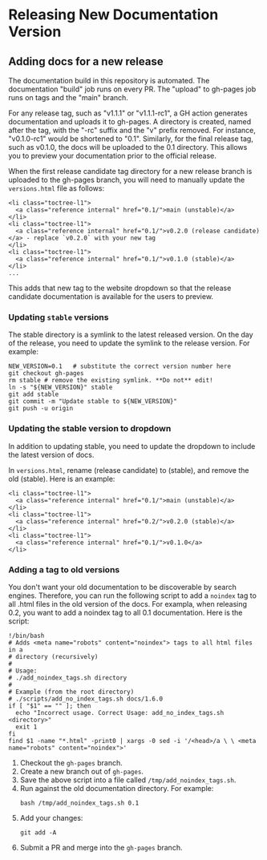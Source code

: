 # Releasing New Documentation Version

## Adding docs for a new release

The documentation build in this repository is automated. The documentation "build" job runs on every PR.
The "upload" to gh-pages job runs on tags and the "main" branch. 

For any release tag, such as "v1.1.1" or "v1.1.1-rc1", a GH action generates documentation and uploads
it to gh-pages. A directory is created, named after the tag, with the "-rc" suffix and the "v" prefix removed.
For instance, "v0.1.0-rc1" would be shortened to "0.1". Similarly, for the final release tag, such as v0.1.0,
the docs will be uploaded to the 0.1 directory. This allows you to preview your documentation prior to
the official release.

When the first release candidate tag directory for a new release branch is uploaded to the gh-pages branch,
you will need to manually update the `versions.html` file as follows: 

```
<li class="toctree-l1">
  <a class="reference internal" href="0.1/">main (unstable)</a>
</li>
<li class="toctree-l1">
  <a class="reference internal" href="0.1/">v0.2.0 (release candidate)</a> - replace `v0.2.0` with your new tag
</li>
<li class="toctree-l1">
  <a class="reference internal" href="0.1/">v0.1.0 (stable)</a>
</li>
... 
```
This adds that new tag to the website dropdown so that the release candidate documentation is available
for the users to preview.

### Updating `stable` versions

The stable directory is a symlink to the latest released version.
On the day of the release, you need to update the symlink to the
release version. For example:

```
NEW_VERSION=0.1   # substitute the correct version number here
git checkout gh-pages
rm stable # remove the existing symlink. **Do not** edit!
ln -s "${NEW_VERSION}" stable
git add stable
git commit -m "Update stable to ${NEW_VERSION}"
git push -u origin
```

### Updating the stable version to dropdown

In addition to updating stable, you need to update the dropdown to include
the latest version of docs.

In `versions.html`, rename (release candidate) to (stable), and remove the
old (stable). Here is an example: 

```
<li class="toctree-l1">
  <a class="reference internal" href="0.1/">main (unstable)</a>
</li>
<li class="toctree-l1">
  <a class="reference internal" href="0.2/">v0.2.0 (stable)</a>
</li>
<li class="toctree-l1">
  <a class="reference internal" href="0.1/">v0.1.0</a>
</li>
```

### Adding a <noindex> tag to old versions

You don't want your old documentation to be discoverable by search
engines. Therefore, you can run the following script to add a 
`noindex` tag to all .html files in the old version of the docs.
For exampla, when releasing 0.2, you want to add a noindex tag to all
0.1 documentation. Here is the script:

```
!/bin/bash
# Adds <meta name="robots" content="noindex"> tags to all html files in a
# directory (recursively)
#
# Usage:
# ./add_noindex_tags.sh directory
#
# Example (from the root directory)
# ./scripts/add_no_index_tags.sh docs/1.6.0
if [ "$1" == "" ]; then
  echo "Incorrect usage. Correct Usage: add_no_index_tags.sh <directory>"
  exit 1
fi
find $1 -name "*.html" -print0 | xargs -0 sed -i '/<head>/a \ \ <meta name="robots" content="noindex">'
```

1. Checkout the `gh-pages` branch.
1. Create a new branch out of `gh-pages`.
1. Save the above script into a file called `/tmp/add_noindex_tags.sh`.
1. Run against the old documentation directory. For example:
   ```
   bash /tmp/add_noindex_tags.sh 0.1
   ```
1. Add your changes:
   ```
   git add -A
   ```
1. Submit a PR and merge into the `gh-pages` branch.
